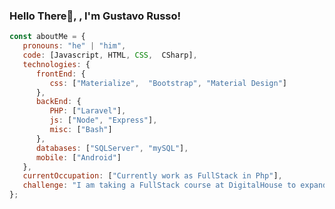 ### Hello There👋, , I'm Gustavo Russo!

```javascript
const aboutMe = {
   pronouns: "he" | "him",
   code: [Javascript, HTML, CSS,  CSharp],
   technologies: {
      frontEnd: {
         css: ["Materialize",  "Bootstrap", "Material Design"]
      },
      backEnd: {
         PHP: ["Laravel"],
         js: ["Node", "Express"],
         misc: ["Bash"]
      },
      databases: ["SQLServer", "mySQL"],
      mobile: ["Android"]
   },
   currentOccupation: ["Currently work as FullStack in Php"],
   challenge: "I am taking a FullStack course at DigitalHouse to expand my development knowledge",
};
```



<!--
ver: 
https://github.com/kautukkundan/Awesome-Profile-README-templates/blob/master/code-styled/Reeveng.md
https://github.com/anmol098/waka-readme-stats/tree/master

**grusso-dev/grusso-dev** is a ✨ _special_ ✨ repository because its `README.md` (this file) appears on your GitHub profile.

Here are some ideas to get you started:.

- 🔭 I’m currently working on ...
- 🌱 I’m currently learning ...
- 👯 I’m looking to collaborate on ...
- 🤔 I’m looking for help with ...
- 💬 Ask me about ...
- 📫 How to reach me: ...
- 😄 Pronouns: ...
- ⚡ Fun fact: ...
-->
